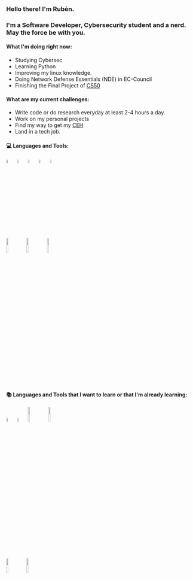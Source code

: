### Hello there! I'm Rubén.

### I'm a Software Developer, Cybersecurity student and a nerd. May the force be with you.

#### What I'm doing right now:
* Studying Cybersec
* Learning Python
* Improving my linux knowledge.
* Doing Network Defense Essentials (NDE) in EC-Council
* Finishing the Final Project of [CS50](https://cs50.harvard.edu/x/2023/)
#### What are my current challenges:
* Write code or do research everyday at least 2-4 hours a day.
* Work on my personal projects
* Find my way to get my [CEH](https://www.eccouncil.org/train-certify/certified-ethical-hacker-ceh/)
* Land in a tech job.

#### :computer: Languages and Tools:

<p>
  <img width="5%" src="https://www.vectorlogo.zone/logos/w3_html5/w3_html5-icon.svg">
  <img width="5%" src="https://www.vectorlogo.zone/logos/w3_css/w3_css-icon.svg">
  <img width="5%" src="https://cdn.cdnlogo.com/logos/j/44/javascript.svg">
  <img width="5%" src="https://www.vectorlogo.zone/logos/nodejs/nodejs-icon.svg">
  <img width="5%" src="https://www.vectorlogo.zone/logos/python/python-icon.svg">
</p>
<p>
  <img width="10%" src="https://www.vectorlogo.zone/logos/reactjs/reactjs-ar21.svg">
  <img width="10%" src="https://www.vectorlogo.zone/logos/mongodb/mongodb-ar21.svg">
  <img width="10%" src="https://www.vectorlogo.zone/logos/git-scm/git-scm-ar21.svg">
</p>


#### :books: Languages and Tools that I want to learn or that I'm already learning:

<p>
  <img width="5%" src="https://www.vectorlogo.zone/logos/typescriptlang/typescriptlang-icon.svg">
  <img width="5%" src="https://www.vectorlogo.zone/logos/lua/lua-icon.svg">
  <img width="10%" src="https://www.vectorlogo.zone/logos/docker/docker-ar21.svg">
  <img width="10%" src="https://www.vectorlogo.zone/logos/ubuntu/ubuntu-ar21.svg">
</p>
<p>
  <img width="10%" src="https://www.vectorlogo.zone/logos/amazon_aws/amazon_aws-ar21.svg">
  <img width="10%" src="https://www.vectorlogo.zone/logos/microsoft_azure/microsoft_azure-ar21.svg">
</p>
